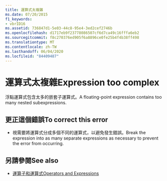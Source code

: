 ```yaml
---
title: 運算式太複雜
ms.date: 07/20/2015
f1_keywords:
- vbrID16
ms.assetid: 736847d1-5e03-44c8-95e4-3ed2cef2746b
ms.openlocfilehash: d1717eb9f23778086507cf6d7ca49c16fffa6eb2
ms.sourcegitcommit: f8c270376ed905f6a8896ce0fe25b4f4b38ff498
ms.translationtype: MT
ms.contentlocale: zh-TW
ms.lasthandoff: 06/04/2020
ms.locfileid: "84409487"
---
```

# <a name="expression-too-complex"></a><span data-ttu-id="06ecd-102">運算式太複雜</span><span class="sxs-lookup"><span data-stu-id="06ecd-102">Expression too complex</span></span>
<span data-ttu-id="06ecd-103">浮點運算式包含太多的嵌套子運算式。</span><span class="sxs-lookup"><span data-stu-id="06ecd-103">A floating-point expression contains too many nested subexpressions.</span></span>  
  
## <a name="to-correct-this-error"></a><span data-ttu-id="06ecd-104">更正這個錯誤</span><span class="sxs-lookup"><span data-stu-id="06ecd-104">To correct this error</span></span>  
  
- <span data-ttu-id="06ecd-105">視需要將運算式分成多個不同的運算式，以避免發生錯誤。</span><span class="sxs-lookup"><span data-stu-id="06ecd-105">Break the expression into as many separate expressions as necessary to prevent the error from occurring.</span></span>  
  
## <a name="see-also"></a><span data-ttu-id="06ecd-106">另請參閱</span><span class="sxs-lookup"><span data-stu-id="06ecd-106">See also</span></span>

- [<span data-ttu-id="06ecd-107">運算子和運算式</span><span class="sxs-lookup"><span data-stu-id="06ecd-107">Operators and Expressions</span></span>](../../programming-guide/language-features/operators-and-expressions/index.md)
